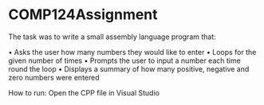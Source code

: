 # COMP124Assignment

The task was to write a small assembly language program that:
 
• Asks the user how many numbers they would like to enter 
• Loops for the given number of times 
• Prompts the user to input a number each time round the loop 
• Displays a summary of how many positive, negative and zero numbers were entered

How to run:
Open the CPP file in Visual Studio
